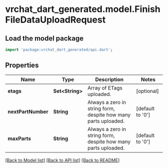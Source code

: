 # vrchat_dart_generated.model.FinishFileDataUploadRequest

## Load the model package
```dart
import 'package:vrchat_dart_generated/api.dart';
```

## Properties
Name | Type | Description | Notes
------------ | ------------- | ------------- | -------------
**etags** | **Set&lt;String&gt;** | Array of ETags uploaded. | [optional] 
**nextPartNumber** | **String** | Always a zero in string form, despite how many parts uploaded. | [default to '0']
**maxParts** | **String** | Always a zero in string form, despite how many parts uploaded. | [default to '0']

[[Back to Model list]](../README.md#documentation-for-models) [[Back to API list]](../README.md#documentation-for-api-endpoints) [[Back to README]](../README.md)



